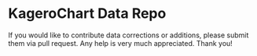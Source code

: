# KageroChart Data Repo
If you would like to contribute data corrections or additions, please submit them via pull request.
Any help is very much appreciated. Thank you!
